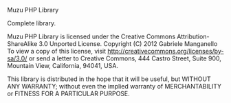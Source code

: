 Muzu PHP Library

Complete library.

Muzu PHP Library is licensed under the Creative Commons Attribution-ShareAlike 3.0 Unported License. 
Copyright (C) 2012 Gabriele Manganello <info at web-fu dot it>
To view a copy of this license, visit http://creativecommons.org/licenses/by-sa/3.0/ or 
send a letter to Creative Commons, 444 Castro Street, Suite 900, Mountain View, California, 94041, USA.

This library is distributed in the hope that it will be useful,
but WITHOUT ANY WARRANTY; without even the implied warranty of
MERCHANTABILITY or FITNESS FOR A PARTICULAR PURPOSE.
